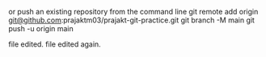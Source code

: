 or push an existing repository from the command line
git remote add origin git@github.com:prajaktm03/prajakt-git-practice.git
git branch -M main
git push -u origin main



file edited.
file edited again.
